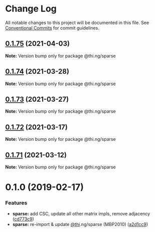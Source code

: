# Change Log

All notable changes to this project will be documented in this file.
See [Conventional Commits](https://conventionalcommits.org) for commit guidelines.

## [0.1.75](https://github.com/thi-ng/umbrella/compare/@thi.ng/sparse@0.1.74...@thi.ng/sparse@0.1.75) (2021-04-03)

**Note:** Version bump only for package @thi.ng/sparse





## [0.1.74](https://github.com/thi-ng/umbrella/compare/@thi.ng/sparse@0.1.73...@thi.ng/sparse@0.1.74) (2021-03-28)

**Note:** Version bump only for package @thi.ng/sparse





## [0.1.73](https://github.com/thi-ng/umbrella/compare/@thi.ng/sparse@0.1.72...@thi.ng/sparse@0.1.73) (2021-03-27)

**Note:** Version bump only for package @thi.ng/sparse





## [0.1.72](https://github.com/thi-ng/umbrella/compare/@thi.ng/sparse@0.1.71...@thi.ng/sparse@0.1.72) (2021-03-17)

**Note:** Version bump only for package @thi.ng/sparse





## [0.1.71](https://github.com/thi-ng/umbrella/compare/@thi.ng/sparse@0.1.70...@thi.ng/sparse@0.1.71) (2021-03-12)

**Note:** Version bump only for package @thi.ng/sparse





# 0.1.0 (2019-02-17)

### Features

* **sparse:** add CSC, update all other matrix impls, remove adjacency ([cd773c9](https://github.com/thi-ng/umbrella/commit/cd773c9))
* **sparse:** re-import & update [@thi](https://github.com/thi).ng/sparse (MBP2010) ([a2d1cc9](https://github.com/thi-ng/umbrella/commit/a2d1cc9))
